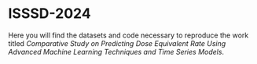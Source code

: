 # ISSSD-2024
Here you will find the datasets and code necessary to reproduce the work titled *Comparative Study on Predicting Dose Equivalent Rate Using Advanced Machine Learning Techniques and Time Series Models*.
